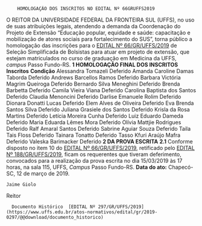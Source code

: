         HOMOLOGAÇÃO DOS INSCRITOS NO EDITAL Nº 66GRUFFS2019  

 O REITOR DA UNIVERSIDADE FEDERAL DA FRONTEIRA SUL (UFFS), no uso de suas atribuições legais, atendendo a demanda da Coordenação do Projeto de Extensão “Educação popular, equidade e saúde: capacitação e mobilização de atores sociais para fortalecimento do SUS”, torna público a homologação das inscrições para o [EDITAL Nº 66/GR/UFFS/2019](https://www.uffs.edu.br/atos-normativos/edital/gr/2019-0066) de Seleção Simplificada de Bolsistas para atuar em projeto de extensão, que estejam matriculados no curso de graduação em Medicina da UFFS, *campus*  Passo Fundo-RS.  **1 HOMOLOGAÇÃO FINAL DOS INSCRITOS**     **Inscritos**   **Condição**     Alessandra Tomazeli   Deferido     Amanda Caroline Damas Taborda   Deferido     Andrews Barcellos Ramos   Deferido     Barbara Victória Magrim Queiroga   Deferido     Bernardo Silva Meneghini   Deferido     Brenda Barbetta   Deferido     Camila Vieira Viana   Deferido     Carolina Baptista dos Santos   Deferido     Claudia Menoncini   Deferido     Darlise Emanuele Rolim   Deferido     Dionara Donatti Lucas   Deferido     Elem Alves de Oliveira   Deferido     Eva Brenda Santos Silva   Deferido     Juliana Grasiele dos Santos   Deferido     Krisla da Rosa Martins   Deferido     Letícia Moreira Cunha   Deferido     Luiz Eduardo Dameda   Deferido     Maria Eduarda Lêmes Mora   Deferido     Olívia Mattjie Rodrigues   Deferido     Ralf Amaral Santos   Deferido     Sabrine Aguiar Souza   Deferido     Taila Tais Floss   Deferido     Tainara Tonatto   Deferido     Tasso Kfuri Araújo Mafra   Deferido     Valeska Barimacker   Deferido      **2 DA PROVA ESCRITA** **2.1**  Conforme disposto no item 10 do [EDITAL Nº 66/GR/UFFS/2019](https://www.uffs.edu.br/atos-normativos/edital/gr/2019-0066), retificado pelo [EDITAL Nº 188/GR/UFFS/2019](https://www.uffs.edu.br/atos-normativos/edital/gr/2019-0188), ficam os requerentes que tiveram deferimento, convocados para a realização da prova escrita no dia 15/03/2019 às 17 horas, na sala 115, UFFS, *Campus*  Passo Fundo-RS.      **Data do ato:** Chapecó-SC, 12 de março de 2019.   
 

    Jaime Giolo   
 Reitor 

      Documento Histórico  [EDITAL Nº 297/GR/UFFS/2019](https://www.uffs.edu.br/atos-normativos/edital/gr/2019-0297/@@download/documento_historico)     
      